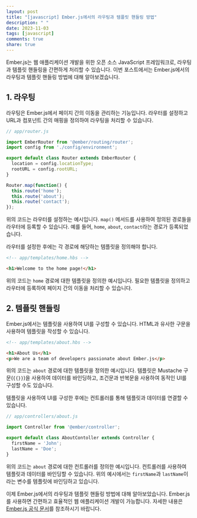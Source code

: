 ```yaml
---
layout: post
title: "[javascript] Ember.js에서의 라우팅과 템플릿 핸들링 방법"
description: " "
date: 2023-11-03
tags: [javascript]
comments: true
share: true
---
```


Ember.js는 웹 애플리케이션 개발을 위한 오픈 소스 JavaScript 프레임워크로, 라우팅과 템플릿 핸들링을 간편하게 처리할 수 있습니다. 이번 포스트에서는 Ember.js에서의 라우팅과 템플릿 핸들링 방법에 대해 알아보겠습니다.

## 1. 라우팅

라우팅은 Ember.js에서 페이지 간의 이동을 관리하는 기능입니다. 라우터를 설정하고 URL과 컴포넌트 간의 매핑을 정의하여 라우팅을 처리할 수 있습니다. 

```javascript
// app/router.js

import EmberRouter from '@ember/routing/router';
import config from './config/environment';

export default class Router extends EmberRouter {
  location = config.locationType;
  rootURL = config.rootURL;
}

Router.map(function() {
  this.route('home');
  this.route('about');
  this.route('contact');
});
```

위의 코드는 라우터를 설정하는 예시입니다. `map()` 메서드를 사용하여 정의된 경로들을 라우터에 등록할 수 있습니다. 예를 들어, `home`, `about`, `contact`라는 경로가 등록되었습니다.

라우터를 설정한 후에는 각 경로에 해당하는 템플릿을 정의해야 합니다. 

```html
<!-- app/templates/home.hbs -->

<h1>Welcome to the home page!</h1>
```

위의 코드는 `home` 경로에 대한 템플릿을 정의한 예시입니다. 필요한 템플릿을 정의하고 라우터에 등록하여 페이지 간의 이동을 처리할 수 있습니다.

## 2. 템플릿 핸들링

Ember.js에서는 템플릿을 사용하여 UI를 구성할 수 있습니다. HTML과 유사한 구문을 사용하여 템플릿을 작성할 수 있습니다. 

```html
<!-- app/templates/about.hbs -->

<h1>About Us</h1>
<p>We are a team of developers passionate about Ember.js</p>
```

위의 코드는 `about` 경로에 대한 템플릿을 정의한 예시입니다. 템플릿은 Mustache 구문(`{{}}`)을 사용하여 데이터를 바인딩하고, 조건문과 반복문을 사용하여 동적인 UI를 구성할 수도 있습니다.

템플릿을 사용하여 UI를 구성한 후에는 컨트롤러를 통해 템플릿과 데이터를 연결할 수 있습니다.

```javascript
// app/controllers/about.js

import Controller from '@ember/controller';

export default class AboutContoller extends Controller {
  firstName = 'John';
  lastName = 'Doe';
}
```

위의 코드는 `about` 경로에 대한 컨트롤러를 정의한 예시입니다. 컨트롤러를 사용하여 템플릿과 데이터를 바인딩할 수 있습니다. 위의 예시에서는 `firstName`과 `lastName`이라는 변수를 템플릿에 바인딩하고 있습니다.

이제 Ember.js에서의 라우팅과 템플릿 핸들링 방법에 대해 알아보았습니다. Ember.js를 사용하면 간편하고 효율적인 웹 애플리케이션 개발이 가능합니다. 자세한 내용은 [Ember.js 공식 문서](https://emberjs.com)를 참조하시기 바랍니다.